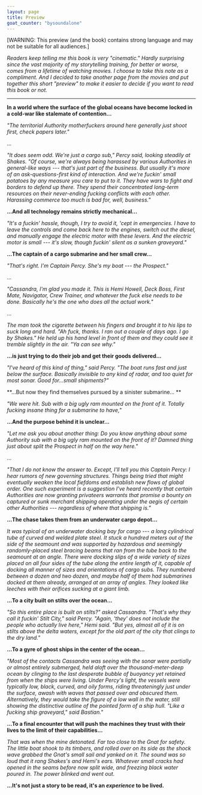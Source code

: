 ```yaml
---
layout: page
title: Preview
goat_counter: "bysoundalone" 
---
```


[WARNING: This preview (and the book) contains strong language and may not be suitable for all audiences.]

_Readers keep telling me this book is very "cinematic." Hardly surprising since the vast majority of my storytelling training, for better or worse, comes from a lifetime of watching movies. I choose to take this note as a compliment. And I decided to take another page from the movies and put together this short "preview" to make it easier to decide if you want to read this book or not._

-------------------------------------------------

**In a world where the surface of the global oceans have become locked in a cold-war like stalemate of contention...**

_"The territorial Authority motherfuckers around here generally just shoot first, check papers later."_

...

_"It does seem odd. We're just a cargo sub," Percy said, looking steadily at Shakes. "Of course, we're always being harassed by various Authorities in general-like ways --- that's just part of the business.  But usually it's more of an ask-questions-first kind of interaction. And we're fuckin' small potatoes by any measure you care to put to it. They have wars to fight and borders to defend up there. They spend their concentrated long-term resources on their never-ending fucking conflicts with each other. Harassing commerce too much is bad for, well, business."_

**...And all technology remains strictly mechanical...**

_"It's a fuckin' hassle, though, I try to avoid it, 'cept in emergencies. I have to leave the controls and come back here to the engines, switch out the diesel, and manually engage the electric motor with these levers. And the electric motor is small --- it's slow, though fuckin' silent as a sunken graveyard."_

**...The captain of a cargo submarine and her small crew...**

_"That's right. I'm Captain Percy. She's my boat --- the *Prospect*."_

...

_"Cassandra, I'm glad you made it. This is Hemi Howell, Deck Boss, First Mate, Navigator, Crew Trainer, and whatever the fuck else needs to be done. Basically he's the one who does all the actual work."_

...

_The man took the cigarette between his fingers and brought it to his lips to suck long and hard. "Ah fuck, thanks. I ran out a couple of days ago. I go by Shakes." He held up his hand level in front of them and they could see it tremble slightly in the air. "Ya can see why."_

**...is just trying to do their job and get their goods delivered...**

_"I've heard of this kind of thing," said Percy. "The boat runs fast and just below the surface. Basically invisible to any kind of radar, and too quiet for most sonar. Good for...small shipments?"_

**...But now they find themselves pursued by a sinister submarine... **

_"We were hit. Sub with a big ugly ram mounted on the front of it. Totally fucking insane thing for a submarine to have,"_

**...And the purpose behind it is unclear...**

_"Let me ask you about another thing: Do you know anything about some Authority sub with a big ugly ram mounted on the front of it? Damned thing just about split the *Prospect* in half on the way here."_

...

_"That I do not know the answer to. Except, I'll tell you this Captain Percy: I hear rumors of new governing structures. Things being tried that might eventually weaken the local fiefdoms and establish new flows of global order. One such experiment is a suggestion I've heard recently that certain Authorities are now granting privateers warrants that promise a bounty on captured or sunk merchant shipping operating under the aegis of certain other Authorities --- regardless of where that shipping is."_

**...The chase takes them from an underwater cargo depot...**

_It was typical of an underwater docking bay for cargo --- a long cylindrical tube of curved and welded plate steel. It stuck a hundred meters out of the side of the seamount and was supported by hazardous and seemingly randomly-placed steel bracing beams that ran from the tube back to the seamount at an angle. There were docking slips of a wide variety of sizes placed on all four sides of the tube along the entire length of it, capable of docking all manner of sizes and orientations of cargo subs. They numbered between a dozen and two dozen, and maybe half of them had submarines docked at them already, arranged at an array of angles. They looked like leeches with their orifices sucking at a giant limb._

**...To a city built on stilts over the ocean...**

_"So this entire place is built on stilts?" asked Cassandra. "That's why they call it fuckin' Stilt City," said Percy. "Again, 'they' does not include the people who actually live here," Hemi said. "But yes, almost all of it is on stilts above the delta waters, except for the old part of the city that clings to the dry land."_

**...To a gyre of ghost ships in the center of the ocean...**

_"Most of the contacts Cassandra was seeing with the sonar were partially or almost entirely submerged, held aloft over the thousand-meter-deep ocean by clinging to the last desperate bubble of buoyancy yet retained from when the ships were living. Under Percy's light, the vessels were typically low, black, curved, and oily forms, riding threateningly just under the surface, awash with waves that passed over and obscured them. Alternatively, they would take the figure of a low wall in the water, still showing the distinctive outline of the pointed form of a ship hull. "Like a fucking ship graveyard," said Bastian."_

**...To a final encounter that will push the machines they trust with their lives to the limit of their capabilities...**

_That was when the mine detonated. Far too close to the *Gnat* for safety. The little boat shook to its timbers, and rolled over on its side as the shock wave grabbed the *Gnat*'s small sail and yanked on it.  The sound was so loud that it rang Shakes's and Hemi's ears. Whatever small cracks had opened in the seams before now split wide, and freezing black water poured in. The power blinked and went out._

**...It's not just a story to be read, it's an _experience_ to be lived.**







